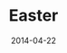 ---
layout: music 
title: "Easter"
series: "How to Change the World"
date: 2014-04-22 
description: ""
audio: "http://www.crossroads.net/players/media/hq/htctw_05.mp3"
audio-duration: "00:00"
src: "http://www.crossroads.net/players/media/series/HowToChangeWorld_190x110.jpg"
---